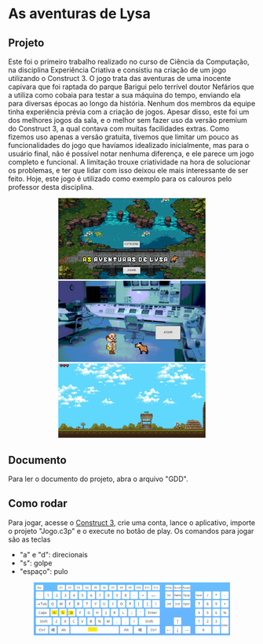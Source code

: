# As aventuras de Lysa

## Projeto
Este foi o primeiro trabalho realizado no curso de Ciência da Computação, na disciplina Experiência Criativa e consistiu na criação de um jogo utilizando o Construct 3. O jogo trata das aventuras de uma inocente capivara que foi raptada do parque Barigui pelo terrível doutor Nefários que a utiliza como cobaia para testar a sua máquina do tempo, enviando ela para diversas épocas ao longo da história. Nenhum dos membros da equipe tinha experiência prévia com a criação de jogos. Apesar disso, este foi um dos melhores jogos da sala, e o melhor sem fazer uso da versão premium do Construct 3, a qual contava com muitas facilidades extras. Como fizemos uso apenas a versão gratuita, tivemos que limitar um pouco as funcionalidades do jogo que havíamos idealizado inicialmente, mas para o usuário final, não é possível notar nenhuma diferença, e ele parece um jogo completo e funcional. A limitação trouxe criatividade na hora de solucionar os problemas, e ter que lidar com isso deixou ele mais interessante de ser feito. Hoje, este jogo é utilizado como exemplo para os calouros pelo professor desta disciplina.

<p align="center">
<img width="300" src="Imagens_readme/abertura.png"><br>
<img width="300" src="Imagens_readme/cutscene.png"><br>
<img width="300" src="Imagens_readme/primeira_fase.png"><br>
</p>

## Documento
Para ler o documento do projeto, abra o arquivo "GDD".

## Como rodar
Para jogar, acesse o [Construct 3](https://www.construct.net/en), crie uma conta, lance o aplicativo, importe o projeto "Jogo.c3p" e o execute no botão de play.
Os comandos para jogar são as teclas 
 - "a" e "d": direcionais
 - "s": golpe
 - "espaço": pulo 
 <p align="center">
<img width="400" src="Imagens_readme/comandos.png">
</p>

